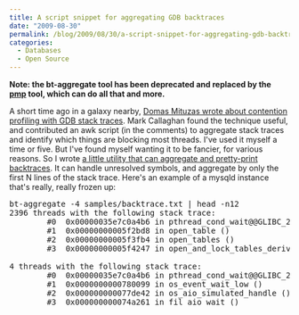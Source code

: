 ```yaml
---
title: A script snippet for aggregating GDB backtraces
date: "2009-08-30"
permalink: /blog/2009/08/30/a-script-snippet-for-aggregating-gdb-backtraces/
categories:
  - Databases
  - Open Source
---
```

**Note: the bt-aggregate tool has been deprecated and replaced by the [pmp][1] tool, which can do all that and more.**

A short time ago in a galaxy nearby, [Domas Mituzas wrote about contention profiling with GDB stack traces][2]. Mark Callaghan found the technique useful, and contributed an awk script (in the comments) to aggregate stack traces and identify which things are blocking most threads. I've used it myself a time or five. But I've found myself wanting it to be fancier, for various reasons. So I wrote [a little utility that can aggregate and pretty-print backtraces][3]. It can handle unresolved symbols, and aggregate by only the first N lines of the stack trace. Here's an example of a mysqld instance that's really, really frozen up:

<pre>bt-aggregate -4 samples/backtrace.txt | head -n12
2396 threads with the following stack trace:
        #0  0x00000035e7c0a4b6 in pthread_cond_wait@@GLIBC_2.3.2 () from /lib64/libpthread.so.0
        #1  0x00000000005f2bd8 in open_table ()
        #2  0x00000000005f3fb4 in open_tables ()
        #3  0x00000000005f4247 in open_and_lock_tables_derived ()

4 threads with the following stack trace:
        #0  0x00000035e7c0a4b6 in pthread_cond_wait@@GLIBC_2.3.2 () from /lib64/libpthread.so.0
        #1  0x0000000000780099 in os_event_wait_low ()
        #2  0x000000000077de42 in os_aio_simulated_handle ()
        #3  0x000000000074a261 in fil_aio_wait ()
</pre>

 [1]: http://aspersa.googlecode.com/svn/html/pmp.html
 [2]: http://mituzas.lt/2009/02/15/poor-mans-contention-profiling/
 [3]: http://aspersa.googlecode.com/svn/trunk/pmp
